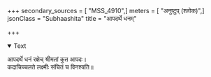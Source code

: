 +++
secondary_sources = [ "MSS_4910",]
meters = [ "अनुष्टुप् (श्लोक)",]
jsonClass = "Subhaashita"
title = "आपदर्थे धनम्"

+++

<details open><summary>Text</summary>

आपदर्थे धनं रक्षेच् श्रीमतां कुत आपदः।  
कदाचिच्चलते लक्ष्मीः संचितं च विनश्यति॥
</details>

